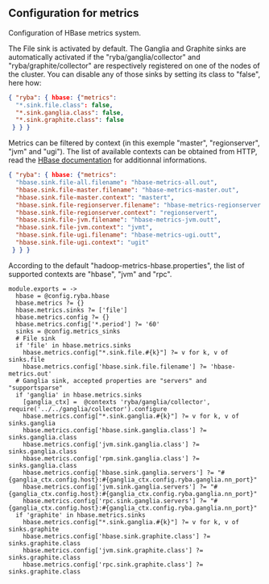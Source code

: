 
## Configuration for metrics

Configuration of HBase metrics system.

The File sink is activated by default. The Ganglia and Graphite sinks are
automatically activated if the "ryba/ganglia/collector" and
"ryba/graphite/collector" are respectively registered on one of the nodes of the
cluster. You can disable any of those sinks by setting its class to "false", here
how:

```json
{ "ryba": { hbase: {"metrics": 
  "*.sink.file.class": false, 
  "*.sink.ganglia.class": false, 
  "*.sink.graphite.class": false
 } } }
```

Metrics can be filtered by context (in this exemple "master", "regionserver",
"jvm" and "ugi"). The list of available contexts can be obtained from HTTP, read
the [HBase documentation](http://hbase.apache.org/book.html#_hbase_metrics) for
additionnal informations.

```json
{ "ryba": { hbase: {"metrics": 
  "hbase.sink.file-all.filename": "hbase-metrics-all.out",
  "hbase.sink.file-master.filename": "hbase-metrics-master.out",
  "hbase.sink.file-master.context": "mastert",
  "hbase.sink.file-regionserver.filename": "hbase-metrics-regionserver.outt",
  "hbase.sink.file-regionserver.context": "regionservert",
  "hbase.sink.file-jvm.filename": "hbase-metrics-jvm.outt",
  "hbase.sink.file-jvm.context": "jvmt",
  "hbase.sink.file-ugi.filename": "hbase-metrics-ugi.outt",
  "hbase.sink.file-ugi.context": "ugit"
 } } }
```

According to the default "hadoop-metrics-hbase.properties", the list of
supported contexts are "hbase", "jvm" and "rpc".

    module.exports = ->
      hbase = @config.ryba.hbase
      hbase.metrics ?= {}
      hbase.metrics.sinks ?= ['file']
      hbase.metrics.config ?= {}
      hbase.metrics.config['*.period'] ?= '60'
      sinks = @config.metrics_sinks
      # File sink
      if 'file' in hbase.metrics.sinks
        hbase.metrics.config["*.sink.file.#{k}"] ?= v for k, v of sinks.file
        hbase.metrics.config['hbase.sink.file.filename'] ?= 'hbase-metrics.out'
      # Ganglia sink, accepted properties are "servers" and "supportsparse"
      if 'ganglia' in hbase.metrics.sinks
        [ganglia_ctx] =  @contexts 'ryba/ganglia/collector', require('../../ganglia/collector').configure
        hbase.metrics.config["*.sink.ganglia.#{k}"] ?= v for k, v of sinks.ganglia
        hbase.metrics.config['hbase.sink.ganglia.class'] ?= sinks.ganglia.class
        hbase.metrics.config['jvm.sink.ganglia.class'] ?= sinks.ganglia.class
        hbase.metrics.config['rpm.sink.ganglia.class'] ?= sinks.ganglia.class
        hbase.metrics.config['hbase.sink.ganglia.servers'] ?= "#{ganglia_ctx.config.host}:#{ganglia_ctx.config.ryba.ganglia.nn_port}"
        hbase.metrics.config['jvm.sink.ganglia.servers'] ?= "#{ganglia_ctx.config.host}:#{ganglia_ctx.config.ryba.ganglia.nn_port}"
        hbase.metrics.config['rpc.sink.ganglia.servers'] ?= "#{ganglia_ctx.config.host}:#{ganglia_ctx.config.ryba.ganglia.nn_port}"
      if 'graphite' in hbase.metrics.sinks
        hbase.metrics.config["*.sink.ganglia.#{k}"] ?= v for k, v of sinks.graphite
        hbase.metrics.config['hbase.sink.graphite.class'] ?= sinks.graphite.class
        hbase.metrics.config['jvm.sink.graphite.class'] ?= sinks.graphite.class
        hbase.metrics.config['rpc.sink.graphite.class'] ?= sinks.graphite.class

